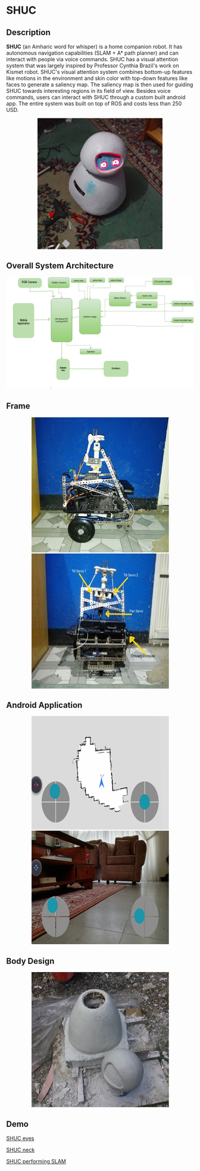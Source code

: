 # SHUC

## Description

**SHUC** (an Amharic word for whisper) is a home companion robot. It has autonomous navigation capabilities (SLAM + A* path planner) and can interact with people via voice commands. SHUC has a visual attention system that was largely inspired by Professor Cynthia Brazil's work on Kismet robot. SHUC's visual attention system combines bottom-up features like motions in the environment and skin color with top-down features like faces to generate a saliency map. The saliency map is then used for guiding SHUC towards interesting regions in its field of view. Besides voice commands, users can interact with SHUC through a custom built android app. The entire system was built on top of ROS and costs less than 250 USD.

<p align="center">
  <img src="https://github.com/danenigma/SHUC/blob/master/shuc-final.png">
</p>

## Overall System Architecture
<p align="center">
  <img src="https://github.com/danenigma/SHUC/blob/master/overall-sys.png">
</p>

## Frame

<p align="center">
  <img src="https://github.com/danenigma/SHUC/blob/master/shuc_frame.jpg">
  <img width="369" height="363" src="https://github.com/danenigma/SHUC/blob/master/shuc-labeled.jpg">
</p>

## Android Application

<p align="center">
  <img width="369" height="305" src="https://github.com/danenigma/SHUC/blob/master/shuc-nav-app.png">
  <img width="369" height="305" src="https://github.com/danenigma/SHUC/blob/master/shuc-vid-stream.png">
</p>


## Body Design

<p align="center">
  <img width="369" height="363"  src="https://github.com/danenigma/SHUC/blob/master/shuc_body_design.jpg">
</p>

## Demo

[SHUC eyes](https://www.youtube.com/watch?v=kLXe7wfBn30)

[SHUC neck](https://www.youtube.com/watch?v=W1nFgOfRG8w)

[SHUC performing SLAM](https://www.youtube.com/watch?v=DXvhSlTFk2I)
